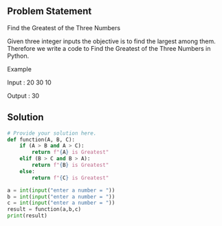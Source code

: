 ## Problem Statement 
Find the Greatest of the Three Numbers

Given three integer inputs the objective is to find the largest among them. Therefore we write a code to Find the Greatest of the Three Numbers in Python.

Example

Input : 20 30 10

Output : 30

## Solution

```python
# Provide your solution here.
def function(A, B, C):
    if (A > B and A > C):
        return f"{A} is Greatest"
    elif (B > C and B > A):
        return f"{B} is Greatest"
    else:
        return f"{C} is Greatest"

a = int(input("enter a number = "))
b = int(input("enter a number = "))
c = int(input("enter a number = "))
result = function(a,b,c)
print(result)
